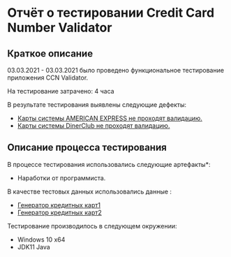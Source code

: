 # Отчёт о тестировании Credit Card Number Validator

## Краткое описание

03.03.2021 - 03.03.2021 было проведено функциональное тестирование приложения CCN Validator.

На тестирование затрачено: 4 часа

В результате тестирования выявлены следующие дефекты:
* [Карты системы AMERICAN EXPRESS не проходят валидацию.](https://github.com/Guliaiev/javadz1.2/issues/1)
* [Карты системы DinerClub не проходят валидацию.](https://github.com/Guliaiev/javadz1.2/issues/2)

## Описание процесса тестирования

В процессе тестирования использовались следующие артефакты*:
* Наработки от программиста.




В качестве тестовых данных использовались данные :
* [Генератор кредитных карт1](https://www.vccgenerator.com/result/)
* [Генератор кредитных карт2](https://www.bestccgen.com/visa-card-generator.php)


Тестирование производилось в следующем окружении:
* Windows 10 x64
* JDK11 Java
